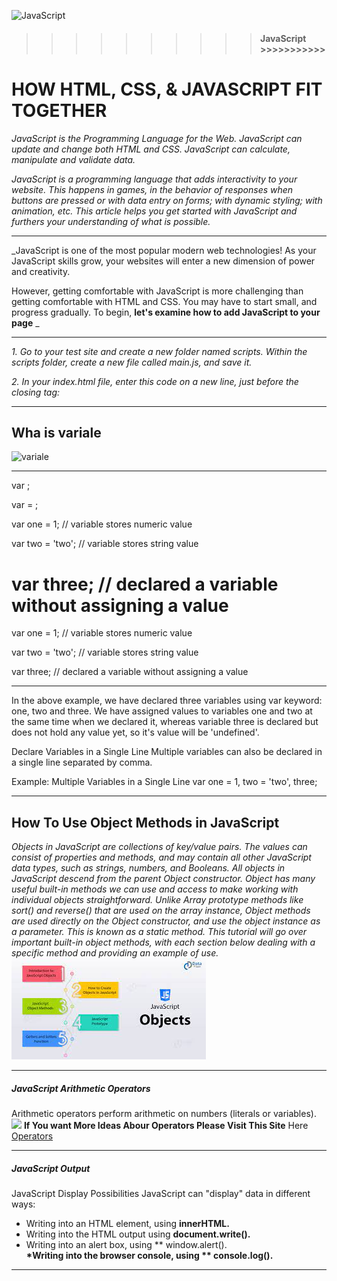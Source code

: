![JavaScript](https://upload.wikimedia.org/wikipedia/commons/thumb/9/99/Unofficial_JavaScript_logo_2.svg/208px-Unofficial_JavaScript_logo_2.svg.png)
>>>>>>>>>> #### JavaScript     >>>>>>>>>>>

# HOW HTML, CSS, & JAVASCRIPT FIT TOGETHER

_JavaScript is the Programming Language for the Web. JavaScript can update and change both HTML and CSS. JavaScript can calculate, manipulate and validate data._
  
_JavaScript is a programming language that adds interactivity to your website. This happens in games, in the behavior of responses when buttons are pressed or with data entry on forms; with dynamic styling; with animation, etc. This article helps you get started with JavaScript and furthers your understanding of what is possible._
***
_JavaScript is one of the most popular modern web technologies! As your JavaScript skills grow, your websites will enter a new dimension of power and creativity.

However, getting comfortable with JavaScript is more challenging than getting comfortable with HTML and CSS. You may have to start small, and progress gradually. To begin, **let's examine how to add JavaScript to your page** _
***

_1. Go to your test site and create a new folder named scripts. Within the scripts folder, create a new file called main.js, and save it._
**<script src="scripts/main.js"></script>**

_2. In your index.html file, enter this code on a new line, just before the closing </body> tag:_
***
## Wha is variale 
![variale](https://cdn-anlbg.nitrocdn.com/dKKErbUyoNysjatCgltCzbTJJilTMwLi/assets/static/optimized/rev-4b21c3b/wp-content/gallery/javascript/Data-type-in-Javascript-revised.png)
***
var <variable-name>;

var <variable-name> = <value>;


var one = 1;       // variable stores numeric value

var two = 'two';  // variable stores string value

var three;       // declared a variable without assigning a value
=======
var one = 1; // variable stores numeric value

var two = 'two';  // variable stores string value

var three;  // declared a variable without assigning a value

***
In the above example, we have declared three variables using var keyword: one, two and three. We have assigned values to variables one and two at the same time when we declared it, whereas variable three is declared but does not hold any value yet, so it's value will be 'undefined'.

Declare Variables in a Single Line
Multiple variables can also be declared in a single line separated by comma.

Example: Multiple Variables in a Single Line
var one = 1, two = 'two', three;

***
## How To Use Object Methods in JavaScript
_Objects in JavaScript are collections of key/value pairs. The values can consist of properties and methods, and may contain all other JavaScript data types, such as strings, numbers, and Booleans.
All objects in JavaScript descend from the parent Object constructor. Object has many useful built-in methods we can use and access to make working with individual objects straightforward. Unlike Array prototype methods like sort() and reverse() that are used on the array instance, Object methods are used directly on the Object constructor, and use the object instance as a parameter. This is known as a static method.
This tutorial will go over important built-in object methods, with each section below dealing with a specific method and providing an example of use._
![](img/obj.jpg)
****
#####  JavaScript Arithmetic Operators
Arithmetic operators perform arithmetic on numbers (literals or variables).
![](https://www.tutsmake.com/wp-content/uploads/2020/05/JavaScript-Arithmetic-operators.jpeg)
**If You want More Ideas Abour Operators Please Visit This Site**
Here [Operators](https://www.tutsmake.com/javascript-arithmetic-operators-example/)


****
##### JavaScript Output
JavaScript Display Possibilities
JavaScript can "display" data in different ways:

* Writing into an HTML element, using **innerHTML.**<br>
* Writing into the HTML output using **document.write().**<br>
* Writing into an alert box, using ** window.alert().**<br>
 *Writing into the browser console, using ** console.log().**<br>


****

